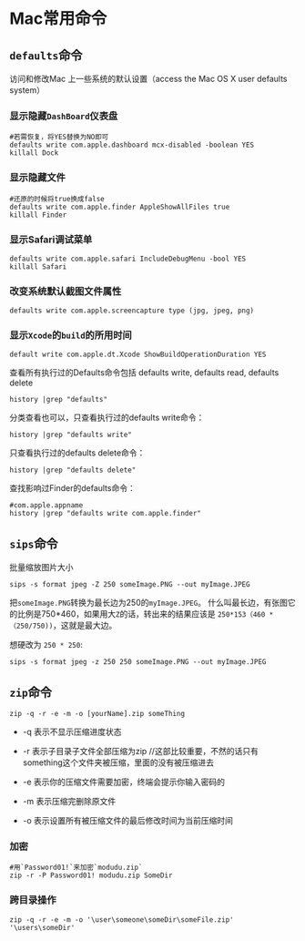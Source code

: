 # Mac常用命令

## `defaults`命令
访问和修改Mac 上一些系统的默认设置（access the Mac OS X user defaults system）

### 显示隐藏`DashBoard`仪表盘
```
#若需恢复，将YES替换为NO即可
defaults write com.apple.dashboard mcx-disabled -boolean YES
killall Dock
```

### 显示隐藏文件
```
#还原的时候将true换成false
defaults write com.apple.finder AppleShowAllFiles true
killall Finder
```

### 显示Safari调试菜单
```
defaults write com.apple.safari IncludeDebugMenu -bool YES
killall Safari
```

### 改变系统默认截图文件属性
```
defaults write com.apple.screencapture type (jpg, jpeg, png)
```

### 显示`Xcode`的`build`的所用时间
```
default write com.apple.dt.Xcode ShowBuildOperationDuration YES
```

查看所有执行过的Defaults命令包括 defaults write, defaults read, defaults delete
```
history |grep "defaults"
```
分类查看也可以，只查看执行过的defaults write命令：
```
history |grep "defaults write"
```
只查看执行过的defaults delete命令：
```
history |grep "defaults delete"
```

查找影响过Finder的defaults命令：
```
#com.apple.appname
history |grep "defaults write com.apple.finder"
```


## `sips`命令

批量缩放图片大小
```
sips -s format jpeg -Z 250 someImage.PNG --out myImage.JPEG
```

把`someImage.PNG`转换为最长边为250的`myImage.JPEG`。
什么叫最长边，有张图它的比例是750*460，如果用大`Z`的话，转出来的结果应该是 `250*153（460 *（250/750))`，这就是最大边。

想硬改为 `250 * 250`:
```
sips -s format jpeg -z 250 250 someImage.PNG --out myImage.JPEG
```

## `zip`命令


```
zip -q -r -e -m -o [yourName].zip someThing
```
- -q 表示不显示压缩进度状态

- -r 表示子目录子文件全部压缩为zip  //这部比较重要，不然的话只有something这个文件夹被压缩，里面的没有被压缩进去

- -e 表示你的压缩文件需要加密，终端会提示你输入密码的

- -m 表示压缩完删除原文件

- -o 表示设置所有被压缩文件的最后修改时间为当前压缩时间

### 加密
```
#用`Password01!`来加密`modudu.zip`
zip -r -P Password01! modudu.zip SomeDir
```

### 跨目录操作
```
zip -q -r -e -m -o '\user\someone\someDir\someFile.zip' '\users\someDir'
```